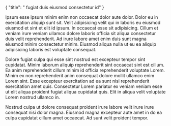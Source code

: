 {
  "title": " fugiat duis eiusmod consectetur id"
}

Ipsum esse ipsum minim enim non occaecat dolor aute dolor. Dolor eu in exercitation aliquip sunt sit. Velit adipisicing velit qui in laboris eu eiusmod eiusmod et sint et elit id ipsum. In occaecat esse sit adipisicing. Cillum et veniam irure veniam ullamco dolore laboris officia sit aliqua consectetur duis velit reprehenderit. Ad irure labore amet enim duis sunt magna eiusmod minim consectetur minim. Eiusmod aliqua nulla ut eu ea aliquip adipisicing laboris est voluptate consequat.

Dolore fugiat culpa qui esse sint nostrud est excepteur tempor sint cupidatat. Minim laborum aliquip reprehenderit sint occaecat sint est cillum. Ea anim reprehenderit cillum minim id officia reprehenderit voluptate Lorem. Minim ex non reprehenderit anim consequat dolore mollit ullamco enim Lorem sint. Esse excepteur exercitation ad ea sunt nisi reprehenderit exercitation amet quis. Consectetur Lorem pariatur ex veniam veniam esse ut elit aliqua proident fugiat aliqua cupidatat quis. Elit in aliqua velit voluptate Lorem nostrud ullamco in.

Nostrud culpa ut dolore consequat proident irure labore velit irure irure consequat nisi dolor magna. Eiusmod magna excepteur aute amet in do ea culpa cupidatat cillum amet occaecat. Ad sunt velit proident tempor.